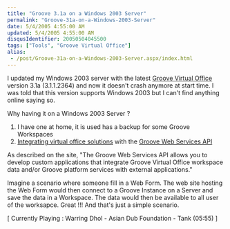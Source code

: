```yaml
---
title: "Groove 3.1a on a Windows 2003 Server"
permalink: "Groove-31a-on-a-Windows-2003-Server"
date: 5/4/2005 4:55:00 AM
updated: 5/4/2005 4:55:00 AM
disqusIdentifier: 20050504045500
tags: ["Tools", "Groove Virtual Office"]
alias:
 - /post/Groove-31a-on-a-Windows-2003-Server.aspx/index.html
---
```

I updated my Windows 2003 server with the latest [Groove Virtual Office](http://www.groove.net) version 3.1a (3.1.1.2364) and now it doesn't crash anymore at start time. I was told that this version supports Windows 2003 but I can't find anything online saying so.

Why having it on a Windows 2003 Server ?
<!-- more -->

1.  I have one at home, it is used has a backup for some Groove Workspaces
2.  [Integrating virtual office solutions](http://www.groove.net/solutions/develop/dev2.cfm) with the [Groove Web Services API](http://components.groove.net/Groove/DailyBuilds/GDKlatest/GrooveWSDevelopmentKit.exe) 

As described on the site, "The Groove Web Services API allows you to develop custom applications that integrate Groove Virtual Office workspace data and/or Groove platform services with external applications."

Imagine a scenario where someone fill in a Web Form. The web site hosting the Web Form would then connect to a Groove Instance on a Server and save the data in a Workspace. The data would then be available to all user of the worksapce. Great !!! And that's just a simple scenario.

[ Currently Playing : Warring Dhol - Asian Dub Foundation - Tank (05:55) ]
